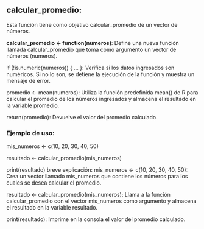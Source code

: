## calcular_promedio:
Esta función tiene como objetivo calcular_promedio de un vector de números.

**calcular_promedio <- function(numeros)**: Define una nueva función llamada calcular_promedio que toma como argumento un vector de números (numeros).

if (!is.numeric(numeros)) { ... }: Verifica si los datos ingresados son numéricos. Si no lo son, se detiene la ejecución de la función y muestra un mensaje de error.

promedio <- mean(numeros): Utiliza la función predefinida mean() de R para calcular el promedio de los números ingresados y almacena el resultado en la variable promedio.

return(promedio): Devuelve el valor del promedio calculado.

### Ejemplo de uso:
mis_numeros <- c(10, 20, 30, 40, 50)

resultado <- calcular_promedio(mis_numeros)

print(resultado)
breve explicación: 
mis_numeros <- c(10, 20, 30, 40, 50): Crea un vector llamado mis_numeros que contiene los números para los cuales se desea calcular el promedio.

resultado <- calcular_promedio(mis_numeros): Llama a la función calcular_promedio con el vector mis_numeros como argumento y almacena el resultado en la variable resultado.

print(resultado): Imprime en la consola el valor del promedio calculado.


